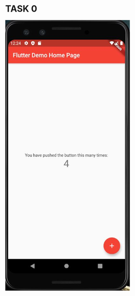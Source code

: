 # TASK 0

![SCREENSHOT OF FLUTTER](https://github.com/skully-coder/IECSE-App-Winter-Project-20/blob/Prathmesh-Sinha/SCREENSHOT%20OF%20FLUTTER.JPG)